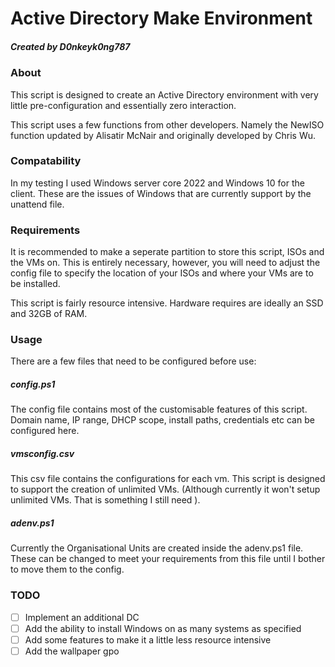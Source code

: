 # Active Directory Make Environment

##### Created by D0nkeyk0ng787

### About

This script is designed to create an Active Directory environment with very little pre-configuration and essentially zero interaction. 

This script uses a few functions from other developers. Namely the NewISO function updated by Alisatir McNair and originally developed by Chris Wu.

### Compatability

In my testing I used Windows server core 2022 and Windows 10 for the client. These are the issues of Windows that are currently support by the unattend file.

### Requirements

It is recommended to make a seperate partition to store this script, ISOs and the VMs on. This is entirely necessary, however, you will need to adjust the config file to specify the location of your ISOs and where your VMs are to be installed.

This script is fairly resource intensive. Hardware requires are ideally an SSD and 32GB of RAM.

### Usage

There are a few files that need to be configured before use:

##### config.ps1
The config file contains most of the customisable features of this script. Domain name, IP range, DHCP scope, install paths, credentials etc can be configured here. 
##### vmsconfig.csv
This csv file contains the configurations for each vm. This script is designed to support the creation of unlimited VMs. (Although currently it won't setup unlimited VMs. That is something I still need ).
##### adenv.ps1
Currently the Organisational Units are created inside the adenv.ps1 file. These can be changed to meet your requirements from this file until I bother to move them to the config.

### TODO

* [ ] Implement an additional DC
* [ ] Add the ability to install Windows on as many systems as specified
* [ ] Add some features to make it a little less resource intensive
* [ ] Add the wallpaper gpo

